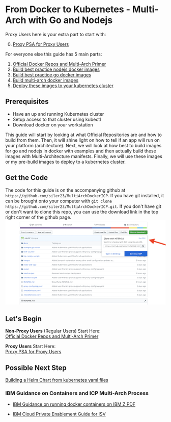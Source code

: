 # From Docker to Kubernetes - Multi-Arch with Go and Nodejs

Proxy Users here is your extra part to start with:

0. [Proxy PSA for Proxy Users](0-ProxyPSA.md)

For everyone else this guide has 5 main parts:

1. [Official Docker Repos and Multi-Arch Primer](1-Official-Multiarch.md)
2. [Build best practice nodejs docker images](2-Best-Practice-Nodejs.md)
3. [Build best practice go docker images](3-Best-Practice-go.md)
4. [Build multi-arch docker images](4-Build-MultiArch.md)
5. [Deploy these images to your kubernetes cluster](5-Deploy-to-Kubernetes.md)

## Prerequisites
* Have an up and running Kubernetes cluster
* Setup access to that cluster using kubectl
* Download docker on your workstation

This guide will start by looking at what Official Repositories are and how to build from them. Then, it will shine light on how to tell if an app will run on your platform (architecture). Next, we will look at how best to build images for go and nodejs in docker with examples and then actually build these images with Multi-Architecture manifests. Finally, we will use these images or my pre-build images to deploy to a kubernetes cluster.

## Get the Code
The code for this guide is on the accompanying github at `https://github.com/siler23/MultiArchDockerICP`. If you have git installed, it can be brought onto your computer with `git clone https://github.com/siler23/MultiArchDockerICP.git`. If you don't have git or don't want to clone this repo, you can use the download link in the top right corner of the github page. ![Download Image](images/DownloadRepo.png)
## Let's Begin
**Non-Proxy Users** (Regular Users) Start Here:</br> [Official Docker Repos and Multi-Arch Primer](1-Official-Multiarch.md)

**Proxy Users** Start Here:<br/> [Proxy PSA for Proxy Users](0-ProxyPSA.md)
## Possible Next Step
[Building a Helm Chart from kubernetes yaml files](https://www.ibm.com/blogs/bluemix/2017/10/quick-example-helm-chart-for-kubernetes/)

### IBM Guidance on Containers and ICP Multi-Arch Process
- [IBM Guidance on running docker containers on IBM Z PDF](http://public.dhe.ibm.com/software/dw/linux390/docu/l177vd00.pdf)</br>

- [IBM Cloud Private Enablement Guide for ISV](https://developer.ibm.com/linuxonpower/ibm-cloud-private-on-power/isv-guide/)
